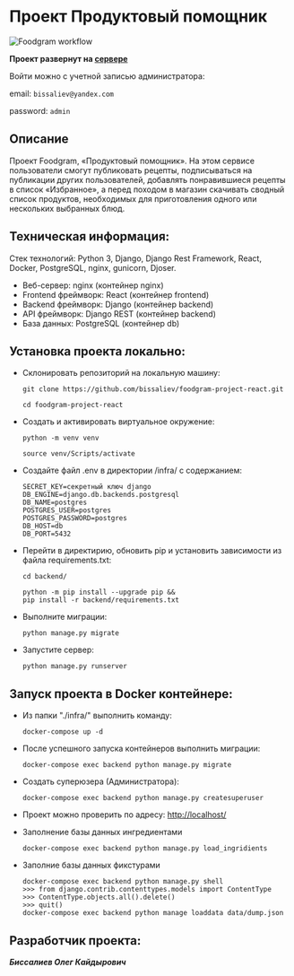 # Проект Продуктовый помощник

![Foodgram workflow](https://github.com/bissaliev/foodgram-project-react/actions/workflows/main.yml/badge.svg)

**Проект развернут на [сервере](http://158.160.41.34/recipes)**

Войти можно с учетной записью администратора:

email: `bissaliev@yandex.com`

password:  `admin`

## **Описание**

Проект Foodgram, «Продуктовый помощник». На этом сервисе пользователи смогут публиковать рецепты, подписываться на публикации других пользователей, добавлять понравившиеся рецепты в список «Избранное», а перед походом в магазин скачивать сводный список продуктов, необходимых для приготовления одного или нескольких выбранных блюд.

## **Техническая информация:**
Стек технологий: Python 3, Django, Django Rest Framework, React, Docker, PostgreSQL, nginx, gunicorn, Djoser.

- Веб-сервер: nginx (контейнер nginx)
- Frontend фреймворк: React (контейнер frontend)
- Backend фреймворк: Django (контейнер backend)
- API фреймворк: Django REST (контейнер backend)
- База данных: PostgreSQL (контейнер db)

## **Установка проекта локально:**
- Склонировать репозиторий на локальную машину:

  `git clone https://github.com/bissaliev/foodgram-project-react.git`
  
  `cd foodgram-project-react`

- Cоздать и активировать виртуальное окружение:

  `python -m venv venv`
  
  `source venv/Scripts/activate`
  
- Cоздайте файл .env в директории /infra/ с содержанием:

  ```
  SECRET_KEY=секретный ключ django
  DB_ENGINE=django.db.backends.postgresql
  DB_NAME=postgres
  POSTGRES_USER=postgres
  POSTGRES_PASSWORD=postgres
  DB_HOST=db
  DB_PORT=5432

- Перейти в директирию, обновить pip и установить зависимости из файла requirements.txt:

  `cd backend/`
  
  ```
  python -m pip install --upgrade pip &&
  pip install -r backend/requirements.txt

- Выполните миграции:

  `python manage.py migrate`

- Запустите сервер:

  `python manage.py runserver`

## **Запуск проекта в Docker контейнере:**

- Из папки "./infra/" выполнить команду:

  `docker-compose up -d`

- После успешного запуска контейнеров выполнить миграции:

  `docker-compose exec backend python manage.py migrate`

- Создать суперюзера (Администратора):

  `docker-compose exec backend python manage.py createsuperuser`

- Проект можно проверить по адресу: [http://localhost/](http://localhost/)

- Заполнение базы данных ингредиентами

  `docker-compose exec backend python manage.py load_ingridients`
  
- Заполние базы данных фикстурами

  ```
  docker-compose exec backend python manage.py shell  
  >>> from django.contrib.contenttypes.models import ContentType
  >>> ContentType.objects.all().delete()
  >>> quit()
  docker-compose exec backend python manage loaddata data/dump.json

## **Разработчик проекта:**

***Биссалиев Олег Кайдырович***
